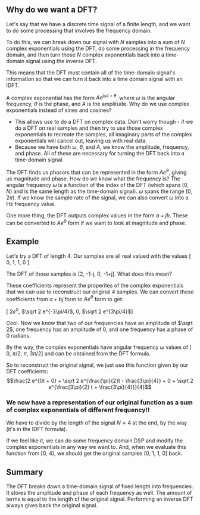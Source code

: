 ## Why do we want a DFT?
Let's say that we have a discrete time signal of a finite length, and we want to do some processing that involves the frequency domain.

To do this, we can break down our signal with $N$ samples into a sum of $N$ complex exponentials using the DFT, do some processing in the frequency domain, and then turn those $N$ complex exponentials back into a time-domain signal using the inverse DFT. 

This means that the DFT must contain all of the time-domain signal's information so that we can turn it back into a time domain signal with an IDFT.

A complex exponential has the form $Ae^{j\omega t + \theta}$, where $\omega$ is the angular frequency, $\theta$ is the phase, and $A$ is the amplitude. Why do we use complex exponentials instead of sines and cosines?
* This allows use to do a DFT on complex data. Don't worry though - if we do a DFT on real samples and then try to use those complex exponentials to recreate the samples, all imaginary parts of the complex exponentials will cancel out, leaving us with real data.
* Because we have both $\omega$, $\theta$, and $A$, we know the amplitude, frequency, and phase. All of these are necessary for turning the DFT back into a time-domain signal.

The DFT finds us phasors that can be represented in the form $A e^{\theta}$, giving us magnitude and phase. How do we know what the frequency is? The angular frequency $\omega$ is a function of the index of the DFT (which spans $[0, N)$ and is the same length as the time-domain signal). $\omega$ spans the range $[0, 2\pi)$. If we know the sample rate of the signal, we can also convert $\omega$ into a Hz frequency value.

One more thing, the DFT outputs complex values in the form $a + jb$. These can be converted to $A e^{\theta}$ form if we want to look at magnitude and phase.

## Example
Let's try a DFT of length 4. Our samples are all real valued with the values [ 0, 1, 1, 0 ].

The DFT of those samples is [2,  -1-j,  0, -1+j]. What does this mean?

These coefficients represent the properites of the complex exponentials that we can use to reconstruct our original 4 samples. We can convert these coefficients from $a+bj$ form to $A e^\theta$ form to get:

[ $2 e^0$, $\sqrt 2 e^{-3\pi/4}$,  0, $\sqrt 2 e^{3\pi/4}$]

Cool. Now we know that two of our frequencies have an amplitude of $\sqrt 2$, one frequency has an amplitude of 0, and one frequency has a phase of $0$ radians.

By the way, the complex exponentials have angular frequency $\omega$ values of [ $0$, $\pi/2$, $\pi$, $3\pi/2$] and can be obtained from the DFT formula. 

So to reconstruct the original signal, we just use this function given by our DFT coefficients:
$$\frac{2 e^{0t + 0} + \sqrt 2 e^{\frac{\pi}{2}t - \frac{3\pi}{4}} +  0 + \sqrt 2 e^{\frac{3\pi}{2} t + \frac{3\pi}{4}}}{4}$$

### **We now have a representation of our original function as a sum of complex exponentials of different frequency!!**

We have to divide by the length of the signal $N=4$ at the end, by the way (it's in the IDFT formula). 

If we feel like it, we can do some frequency domain DSP and modify the complex exponentials in any way we want to. And, when we evaluate this function from [0, 4), we should get the original samples [0, 1, 1, 0] back.

## Summary

The DFT breaks down a time-domain signal of fixed length into frequencies. It stores the amplitude and phase of each frequency as well. The amount of terms is equal to the length of the original signal. Performing an inverse DFT always gives back the original signal.

